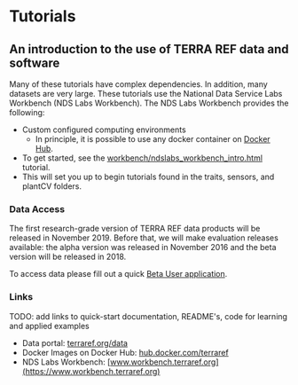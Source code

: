 
# Tutorials

## An introduction to the use of TERRA REF data and software

Many of these tutorials have complex dependencies. In addition, many datasets are very large. These tutorials use the National Data Service Labs Workbench (NDS Labs Workbench). The NDS Labs Workbench provides the following:

* Custom configured computing environments  
  * In principle, it is possible to use any docker container on [Docker Hub](https://hub.docker.com/explore/).
* To get started, see the [workbench/ndslabs_workbench_intro.html](https://htmlpreview.github.io/?https://github.com/terraref/tutorials/blob/master/workbench/ndslabs_workbench_intro.html) tutorial.
* This will set you up to begin tutorials found in the traits, sensors, and plantCV folders.

### Data Access

The first research-grade version of TERRA REF data products will be released in November 2019. 
Before that, we will make evaluation releases available: the alpha version was released in November 2016 and the beta version will be released in 2018.

To access data please fill out a quick [Beta User application](http://terraref.org/beta).

### Links

TODO: add links to quick-start documentation, README's, code for learning and applied examples

* Data portal: [terraref.org/data](https://terraref.org/data)
* Docker Images on Docker Hub: [hub.docker.com/terraref](https://hub.docker.com/terraref)
* NDS Labs Workbench: [www.workbench.terraref.org](https://www.workbench.terraref.org)
